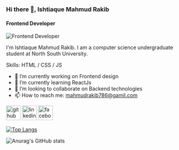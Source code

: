### Hi there 👋, Ishtiaque Mahmud Rakib
#### Frontend Developer
![Frontend Developer](https://arturssmirnovs.github.io/github-profile-readme-generator/images/banner.png)

I'm Ishtiaque Mahmud Rakib. I am a computer science undergraduate student at North South University.

Skills: HTML / CSS / JS 

- 🔭 I’m currently working on Frontend design 
- 🌱 I’m currently learning ReactJs 
- 👯 I’m looking to collaborate on Backend technologies 
- 📫 How to reach me: mahmudrakib786@gamil.com 


[<img src='https://cdn.jsdelivr.net/npm/simple-icons@3.0.1/icons/github.svg' alt='github' height='40'>](https://github.com/ishtiaque786)  [<img src='https://cdn.jsdelivr.net/npm/simple-icons@3.0.1/icons/linkedin.svg' alt='linkedin' height='40'>](https://www.linkedin.com/in/ishtiaque786/)  [<img src='https://cdn.jsdelivr.net/npm/simple-icons@3.0.1/icons/facebook.svg' alt='facebook' height='40'>](https://www.facebook.com/ishtiaque.rakib)  

[![Top Langs](https://github-readme-stats.vercel.app/api/top-langs/?username=ishtiaque786)](https://github.com/anuraghazra/github-readme-stats)

![Anurag's GitHub stats](https://github-readme-stats.vercel.app/api?username=ishtiaque786&show_icons=true&theme=merko)


